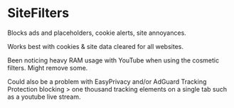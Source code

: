 # SiteFilters
Blocks ads and placeholders, cookie alerts, site annoyances.

Works best with cookies & site data cleared for all websites.

Been noticing heavy RAM usage with YouTube when using the cosmetic filters. Might remove some.

Could also be a problem with EasyPrivacy and/or AdGuard Tracking Protection blocking > one thousand tracking elements on a single tab such as a youtube live stream.
